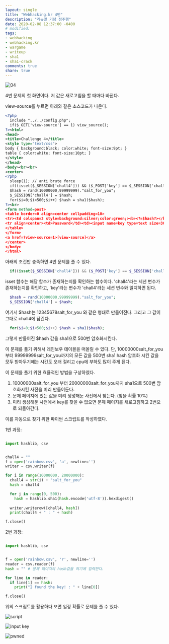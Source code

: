```yaml
---
layout: single
title: "Webhacking.kr 4번"
description: "리뉴얼 기념 정주행"
date: 2020-02-08 12:37:00 -0400
# modified: 
tags:
- webhacking
- webhacking.kr
- wargame
- writeup
- sha1
- sha1-crack
comments: true
share: true
---
```



![04](https://s01va.github.io/assets/images/2020-02-08-WriteUp-Webhacking.kr-04/0.PNG)

4번 문제의 첫 화면이다. 저 값은 새로고침을 할 때마다 바뀐다.

view-source를 누르면 아래와 같은 소스코드가 나온다.

```xml
<?php
  include "../../config.php";
  if($_GET['view-source'] == 1) view_source();
?><html>
<head>
<title>Challenge 4</title>
<style type="text/css">
body { background:black; color:white; font-size:9pt; }
table { color:white; font-size:10pt; }
</style>
</head>
<body><br><br>
<center>
<?php
  sleep(1); // anti brute force
  if((isset($_SESSION['chall4'])) && ($_POST['key'] == $_SESSION['chall4'])) solve(4);
  $hash = rand(10000000,99999999)."salt_for_you";
  $_SESSION['chall4'] = $hash;
  for($i=0;$i<500;$i++) $hash = sha1($hash);
?><br>
<form method=post>
<table border=0 align=center cellpadding=10>
<tr><td colspan=3 style=background:silver;color:green;><b><?=$hash?></b></td></tr>
<tr align=center><td>Password</td><td><input name=key type=text size=30></td><td><input type=submit></td></tr>
</table>
</form>
<a href=?view-source=1>[view-source]</a>
</center>
</body>
</html>
```

아래의 조건만 충족하면 4번 문제를 풀 수 있다.

```php
  if((isset($_SESSION['chall4'])) && ($_POST['key'] == $_SESSION['chall4'])) solve(4);
```

isset 함수는 해당 함수가 존재하는지를 확인하는 함수이다.
'chall4'라는 세션 변수가 존재하는지를 확인하고, 'key'라는 변수가 'chall4'라는 세션 변수와 일치하면 된다.

```php
  $hash = rand(10000000,99999999)."salt_for_you";
  $_SESSION['chall4'] = $hash;
```

여기서 $hash는 12345678salt_for_you 와 같은 형태로 만들어진다.
그리고 그 값이 그대로 chall4에 담긴다.


```php
  for($i=0;$i<500;$i++) $hash = sha1($hash);
```

그렇게 만들어진 $hash 값을 sha1으로 500번 암호화시킨다.


이 문제를 풀기 위해서 레인보우 테이블을 떠올릴 수 있다.
단, 10000000salt_for_you부터 99999999salt_for_you까지의 모든 값을 500번 sha1 hash 암호화 시킨 값을 모두 받아두기에는 시간도 오래 걸리고 cpu에 부하도 많이 주게 된다.

이 문제를 풀기 위한 효율적인 방법을 구상하였다.

1. 10000000salt_for_you 부터 20000000salt_for_you까지 sha1으로 500번 암호화시킨 사전을 미리 만들어둔다.
2. 문제 페이지에 있는 값을 미리 생성해둔 사전에서 찾는다. (찾을 확률 10%)
3. 미리 생성해둔 사전에서 key를 찾을 수 없으면 문제 페이지를 새로고침하고 2번으로 되돌아간다.


이를 자동으로 찾기 위한 파이썬 스크립트를 작성하였다.


1번 과정:

```python

import hashlib, csv


chall4 = ""
f = open('rainbow.csv', 'a', newline='')
writer = csv.writer(f)

for i in range(10000000, 20000000):
  chall4 = str(i) + "salt_for_you"
  hash = chall4

  for j in range(0, 500):
    hash = hashlib.sha1(hash.encode('utf-8')).hexdigest()
    
  writer.writerow([chall4, hash])
  print(chall4 + " : " + hash)

f.close()

```

2번 과정:

```python

import hashlib, csv


f = open('rainbow.csv', 'r', newline='')
reader = csv.reader(f)
hash = "" # 문제 페이지의 hash값을 여기에 입력한다.

for line in reader:
  if line[1] == hash:
    print("I found the key! : " + line[0])

f.close()

```

위의 스크립트를 활용하다 보면 일정 확률로 문제를 풀 수 있다.

![script](https://s01va.github.io/assets/images/2020-02-08-WriteUp-Webhacking.kr-04/1.PNG)

![input key](https://s01va.github.io/assets/images/2020-02-08-WriteUp-Webhacking.kr-04/2.PNG)

![pwned](https://s01va.github.io/assets/images/2020-02-08-WriteUp-Webhacking.kr-04/3.PNG)